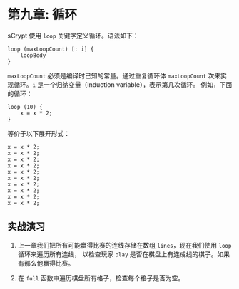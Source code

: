# 第九章: 循环 

sCrypt 使用 `loop` 关键字定义循环。语法如下：

```
loop (maxLoopCount) [: i] {
    loopBody
}
```

`maxLoopCount` 必须是编译时已知的常量。通过重复循环体 `maxLoopCount` 次来实现循环。`i` 是一个归纳变量（induction variable），表示第几次循环。
例如，下面的循环：

```solidity
loop (10) {
    x = x * 2;
}
```

等价于以下展开形式：

```solidity
x = x * 2;
x = x * 2;
x = x * 2;
x = x * 2;
x = x * 2;
x = x * 2;
x = x * 2;
x = x * 2;
x = x * 2;
x = x * 2;
```

## 实战演习

1. 上一章我们把所有可能赢得比赛的连线存储在数组 `lines`，现在我们使用 `loop` 循环来遍历所有连线，
以检查玩家 `play` 是否在棋盘上有连成线的棋子。如果有那么他赢得比赛。

2. 在 `full` 函数中遍历棋盘所有格子，检查每个格子是否为空。

